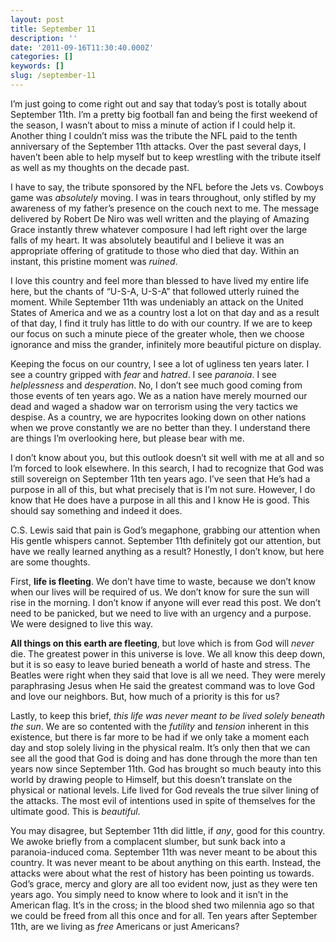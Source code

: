 ```yaml
---
layout: post
title: September 11
description: ''
date: '2011-09-16T11:30:40.000Z'
categories: []
keywords: []
slug: /september-11
---
```


I’m just going to come right out and say that today’s post is totally about September 11th. I’m a pretty big football fan and being the first weekend of the season, I wasn’t about to miss a minute of action if I could help it. Another thing I couldn’t miss was the tribute the NFL paid to the tenth anniversary of the September 11th attacks. Over the past several days, I haven’t been able to help myself but to keep wrestling with the tribute itself as well as my thoughts on the decade past.

I have to say, the tribute sponsored by the NFL before the Jets vs. Cowboys game was _absolutely_ moving. I was in tears throughout, only stifled by my awareness of my father’s presence on the couch next to me. The message delivered by Robert De Niro was well written and the playing of Amazing Grace instantly threw whatever composure I had left right over the large falls of my heart. It was absolutely beautiful and I believe it was an appropriate offering of gratitude to those who died that day. Within an instant, this pristine moment was _ruined_.

I love this country and feel more than blessed to have lived my entire life here, but the chants of “U-S-A, U-S-A” that followed utterly ruined the moment. While September 11th was undeniably an attack on the United States of America and we as a country lost a lot on that day and as a result of that day, I find it truly has little to do with our country. If we are to keep our focus on such a minute piece of the greater whole, then we choose ignorance and miss the grander, infinitely more beautiful picture on display.

Keeping the focus on our country, I see a lot of ugliness ten years later. I see a country gripped with _fear_ and _hatred_. I see _paranoia_. I see _helplessness_ and _desperation_. No, I don’t see much good coming from those events of ten years ago. We as a nation have merely mourned our dead and waged a shadow war on terrorism using the very tactics we despise. As a country, we are hypocrites looking down on other nations when we prove constantly we are no better than they. I understand there are things I’m overlooking here, but please bear with me.

I don’t know about you, but this outlook doesn’t sit well with me at all and so I’m forced to look elsewhere. In this search, I had to recognize that God was still sovereign on September 11th ten years ago. I’ve seen that He’s had a purpose in all of this, but what precisely that is I’m not sure. However, I do know that He does have a purpose in all this and I know He is good. This should say something and indeed it does.

C.S. Lewis said that pain is God’s megaphone, grabbing our attention when His gentle whispers cannot. September 11th definitely got our attention, but have we really learned anything as a result? Honestly, I don’t know, but here are some thoughts.

First, **life is fleeting**. We don’t have time to waste, because we don’t know when our lives will be required of us. We don’t know for sure the sun will rise in the morning. I don’t know if anyone will ever read this post. We don’t need to be panicked, but we need to live with an urgency and a purpose. We were designed to live this way.

**All things on this earth are fleeting**, but love which is from God will _never_ die. The greatest power in this universe is love. We all know this deep down, but it is so easy to leave buried beneath a world of haste and stress. The Beatles were right when they said that love is all we need. They were merely paraphrasing Jesus when He said the greatest command was to love God and love our neighbors. But, how much of a priority is this for us?

Lastly, to keep this brief, _this life was never meant to be lived solely beneath the sun_. We are so contented with the _futility_ and _tension_ inherent in this existence, but there is far more to be had if we only take a moment each day and stop solely living in the physical realm. It’s only then that we can see all the good that God is doing and has done through the more than ten years now since September 11th. God has brought so much beauty into this world by drawing people to Himself, but this doesn’t translate on the physical or national levels. Life lived for God reveals the true silver lining of the attacks. The most evil of intentions used in spite of themselves for the ultimate good. This is _beautiful_.

You may disagree, but September 11th did little, if _any_, good for this country. We awoke briefly from a complacent slumber, but sunk back into a paranoia-induced coma. September 11th was never meant to be about this country. It was never meant to be about anything on this earth. Instead, the attacks were about what the rest of history has been pointing us towards. God’s grace, mercy and glory are all too evident now, just as they were ten years ago. You simply need to know where to look and it isn’t in the American flag. It’s in the cross; in the blood shed two milennia ago so that we could be freed from all this once and for all. Ten years after September 11th, are we living as _free_ Americans or just Americans?